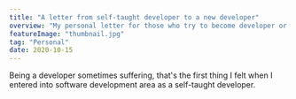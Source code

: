 ```yaml
---
title: "A letter from self-taught developer to a new developer"
overview: "My personal letter for those who try to become developer or new at software development area"
featureImage: "thumbnail.jpg"
tag: "Personal"
date: 2020-10-15
---
```


Being a developer sometimes suffering, that's the first thing I felt when I entered into software development area as a self-taught developer.
